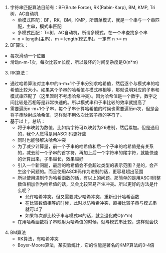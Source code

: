 1.  字符串匹配算法目前有：BF(Brute Force), RK(Rabin-Karp), BM, KMP, Tri树，AC自动机     
    + 单模式匹配：BF，RK，BM，KMP，所谓单模式，就是一个串与一个串匹配，主串，模式串匹配              
    + 多模式匹配：Tri树，AC自动机，所谓多模式，在一个串查找多个串              
    + n = length(主串)，m = length(模式串)。一定有 n >= m     
2.  BF算法：      
  + 每次滑动一个位置      
  + 滑动n-m-1次，每次比较m长度，所以最坏的时间复杂度是O(n*m)      
3.  RK算法：      
  + 通过哈希算法对主串中的n-m+1个子串分别求哈希值，然后逐个与模式串的哈希值比较大小。如果某个子串的哈希值与模式串相等，那就说明对应的子串和模式串匹配了（这里暂时不考虑哈希冲突）。因为哈希值是一个数字，数字之间比较是否相等是非常快速的。所以模式串和子串比较的效率就提高了       
  + 需要遍历n-m+1个子串，每个子串计算哈希值的时候也需要遍历m次，但是会将子串映射成哈希值，这样就不用依次比较子串的字符了。          
  + 基于以上，总结：      
    + 将子串映射为数值，比如纯字符可以映射为26进制，然后累加。但是通用的，我个人觉得是用ASCII码更好些        
    + 同时也能够解决哈希冲突      
    + 为了减少计算量，前一个子串的哈希值和后一个子串的哈希值是有关系的，减去前一个子串的首字符，再加上后一个字符串的尾字符，就能快速的计算出来，子串越长，效果越好      
    + 引入一个新问题，最后的哈希值会不会超过类型的表示范围？是的，会产生这个问题的。而且使用ASCII码作为进制的话，更容易超出范围        
    + 所以使用进制作为哈希函数的话，有以上的问题。那简单的是用ASCII码整数值相加作为哈希值的话，又会比较容易产生冲突。所以更好的方法是什么呢？     
      + 允许哈希冲突，但又需要减少哈希冲突，重新设计哈希函数      
      + 在比较数值相等的时候，此时以防哈希冲突，直接比较子串与模式串就可以了      
      + 如果每次都比较子串与模式串的话，就会退化成O(n*m)        
    + 在用哈希函数将子串映射为哈希值的时候，就与模式串比较，这样就会快    
4.  BM算法      
    + RK算法，有哈希冲突        
    + Boyer-Moore算法，某实验统计，它的性能是著名的KMP算法的3-4倍     
